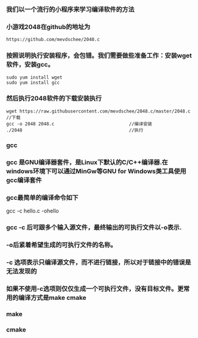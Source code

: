 ### 我们以一个流行的小程序来学习编译软件的方法
### 小游戏2048在github的地址为   
    https://github.com/mevdschee/2048.c
### 按照说明执行安装程序，会包错。我们需要做些准备工作：安装wget软件，安装gcc。
    sudo yum install wget
    sudo yum install gcc
### 然后执行2048软件的下载安装执行
    wget https://raw.githubusercontent.com/mevdschee/2048.c/master/2048.c    //下载
    gcc -o 2048 2048.c                            //编译安装
    ./2048                                        //执行

### gcc
### gcc 是GNU编译器套件，是Linux下默认的C/C++编译器.在windows环境下可以通过MinGw等GNU for Windows类工具使用gcc编译套件

### gcc最简单的编译命令如下

gcc -c hello.c -ohello

### gcc -c 后可跟多个输入源文件，最终输出的可执行文件以-o表示.
### -o后紧着希望生成的可执行文件的名称。
### -c 选项表示只编译源文件，而不进行链接，所以对于链接中的错误是无法发现的
### 如果不使用-c选项则仅仅生成一个可执行文件，没有目标文件。更常用的编译方式是make cmake
### make
### cmake
